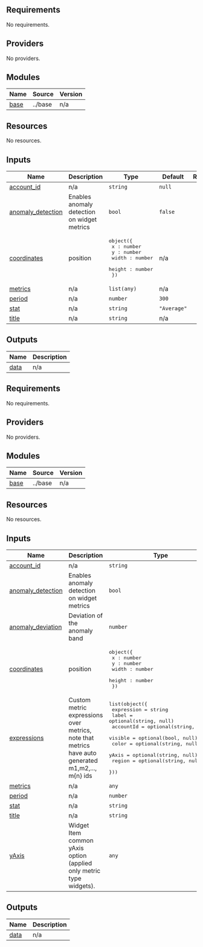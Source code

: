 <!-- BEGIN_TF_DOCS -->
## Requirements

No requirements.

## Providers

No providers.

## Modules

| Name | Source | Version |
|------|--------|---------|
| <a name="module_base"></a> [base](#module\_base) | ../base | n/a |

## Resources

No resources.

## Inputs

| Name | Description | Type | Default | Required |
|------|-------------|------|---------|:--------:|
| <a name="input_account_id"></a> [account\_id](#input\_account\_id) | n/a | `string` | `null` | no |
| <a name="input_anomaly_detection"></a> [anomaly\_detection](#input\_anomaly\_detection) | Enables anomaly detection on widget metrics | `bool` | `false` | no |
| <a name="input_coordinates"></a> [coordinates](#input\_coordinates) | position | <pre>object({<br>    x : number<br>    y : number<br>    width : number<br>    height : number<br>  })</pre> | n/a | yes |
| <a name="input_metrics"></a> [metrics](#input\_metrics) | n/a | `list(any)` | n/a | yes |
| <a name="input_period"></a> [period](#input\_period) | n/a | `number` | `300` | no |
| <a name="input_stat"></a> [stat](#input\_stat) | n/a | `string` | `"Average"` | no |
| <a name="input_title"></a> [title](#input\_title) | n/a | `string` | n/a | yes |

## Outputs

| Name | Description |
|------|-------------|
| <a name="output_data"></a> [data](#output\_data) | n/a |
<!-- END_TF_DOCS -->
<!-- BEGINNING OF PRE-COMMIT-TERRAFORM DOCS HOOK -->
## Requirements

No requirements.

## Providers

No providers.

## Modules

| Name | Source | Version |
|------|--------|---------|
| <a name="module_base"></a> [base](#module\_base) | ../base | n/a |

## Resources

No resources.

## Inputs

| Name | Description | Type | Default | Required |
|------|-------------|------|---------|:--------:|
| <a name="input_account_id"></a> [account\_id](#input\_account\_id) | n/a | `string` | `null` | no |
| <a name="input_anomaly_detection"></a> [anomaly\_detection](#input\_anomaly\_detection) | Enables anomaly detection on widget metrics | `bool` | `false` | no |
| <a name="input_anomaly_deviation"></a> [anomaly\_deviation](#input\_anomaly\_deviation) | Deviation of the anomaly band | `number` | `6` | no |
| <a name="input_coordinates"></a> [coordinates](#input\_coordinates) | position | <pre>object({<br>    x : number<br>    y : number<br>    width : number<br>    height : number<br>  })</pre> | n/a | yes |
| <a name="input_expressions"></a> [expressions](#input\_expressions) | Custom metric expressions over metrics, note that metrics have auto generated m1,m2,..., m{n} ids | <pre>list(object({<br>    expression = string<br>    label      = optional(string, null)<br>    accountId  = optional(string, null)<br>    visible    = optional(bool, null)<br>    color      = optional(string, null)<br>    yAxis      = optional(string, null)<br>    region     = optional(string, null)<br>  }))</pre> | `[]` | no |
| <a name="input_metrics"></a> [metrics](#input\_metrics) | n/a | `any` | n/a | yes |
| <a name="input_period"></a> [period](#input\_period) | n/a | `number` | `300` | no |
| <a name="input_stat"></a> [stat](#input\_stat) | n/a | `string` | `"Average"` | no |
| <a name="input_title"></a> [title](#input\_title) | n/a | `string` | n/a | yes |
| <a name="input_yAxis"></a> [yAxis](#input\_yAxis) | Widget Item common yAxis option (applied only metric type widgets). | `any` | <pre>{<br>  "left": {<br>    "min": 0<br>  }<br>}</pre> | no |

## Outputs

| Name | Description |
|------|-------------|
| <a name="output_data"></a> [data](#output\_data) | n/a |
<!-- END OF PRE-COMMIT-TERRAFORM DOCS HOOK -->
